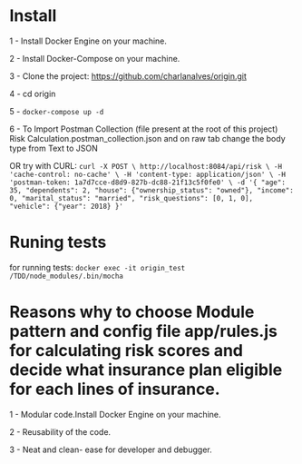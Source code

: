 # Install
1 - Install Docker Engine on your machine.

2 - Install Docker-Compose on your machine.

3 - Clone the project: https://github.com/charlanalves/origin.git

4 - cd origin

5 - `docker-compose up -d`

6 - To Import Postman Collection (file present at the root of this project) Risk Calculation.postman_collection.json and on raw tab change the body type from Text to JSON

OR try with CURL: `curl -X POST \ http://localhost:8084/api/risk \ -H 'cache-control: no-cache' \ -H 'content-type: application/json' \ -H 'postman-token: 1a7d7cce-d8d9-827b-dc88-21f13c5f0fe0' \ -d '{ "age": 35, "dependents": 2, "house": {"ownership_status": "owned"}, "income": 0, "marital_status": "married", "risk_questions": [0, 1, 0], "vehicle": {"year": 2018} }'`

# Runing tests
for running tests: `docker exec -it origin_test /TDD/node_modules/.bin/mocha`

# Reasons why to choose Module pattern and config file app/rules.js for calculating risk scores and decide what insurance plan eligible for each lines of insurance.

1 - Modular code.Install Docker Engine on your machine.

2 - Reusability of the code.

3 - Neat and clean- ease for developer and debugger.

